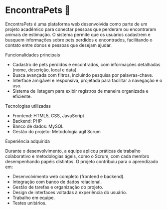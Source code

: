 # EncontraPets 🐾
EncontraPets é uma plataforma web desenvolvida como parte de um projeto acadêmico para conectar pessoas que perderam ou encontraram animais de estimação. O sistema permite que os usuários cadastrem e busquem informações sobre pets perdidos e encontrados, facilitando o contato entre donos e pessoas que desejam ajudar.

Funcionalidades principais

- Cadastro de pets perdidos e encontrados, com informações detalhadas (nome, descrição, local e data).
- Busca avançada com filtros, incluindo pesquisa por palavras-chave.
- Interface amigável e responsiva, projetada para facilitar a navegação e o uso.
- Sistema de listagem para exibir registros de maneira organizada e eficiente.
  
Tecnologias utilizadas

- Frontend: HTML5, CSS, JavaScript
- Backend: PHP
- Banco de dados: MySQL
- Gestão do projeto: Metodologia ágil Scrum

Experiência adquirida

Durante o desenvolvimento, a equipe aplicou práticas de trabalho colaborativo e metodologias ágeis, como o Scrum, com cada membro desempenhando papéis distintos. O projeto contribuiu para o aprendizado em:

- Desenvolvimento web completo (frontend e backend).
- Integração com banco de dados relacional.
- Gestão de tarefas e organização do projeto.
- Design de interfaces voltadas à experiência do usuário.
- Trabalho em equipe.
- Testes unitários.
